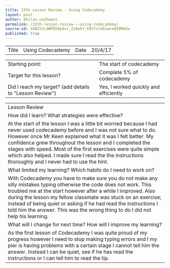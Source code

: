 ```yaml
---
title: 13th Lesson Review - Using Codecademy
layout: post
author: dhilan.nathwani
permalink: /13th-lesson-review---using-codecademy/
source-id: 1hBZt2cdWPQ50p4xr_Zz8whY_K8tFxlHIuwceQI0MmIw
published: true
---
```

<table>
  <tr>
    <td>Title</td>
    <td>Using Codecademy</td>
    <td>Date</td>
    <td>20/4/17</td>
  </tr>
</table>


<table>
  <tr>
    <td>Starting point:</td>
    <td>The start of codecademy</td>
  </tr>
  <tr>
    <td>Target for this lesson?</td>
    <td>Complete 5% of codecademy</td>
  </tr>
  <tr>
    <td>Did I reach my target? 
(add details to "Lesson Review")</td>
    <td>Yes, I worked quickly and efficiently </td>
  </tr>
</table>


 

<table>
  <tr>
    <td>Lesson Review</td>
  </tr>
  <tr>
    <td>How did I learn? What strategies were effective? </td>
  </tr>
  <tr>
    <td>At the start of the lesson I was a little bit worried because I had never used codecademy before and I was not sure what to do. However once Mr Keen explained what it was I felt better. My confidence grew throughout the lesson and I completed the stages with speed. Most of the first exercises were quite simple which also helped. I made sure I read the the instructions thoroughly and I never had to use the hint.</td>
  </tr>
  <tr>
    <td>What limited my learning? Which habits do I need to work on? </td>
  </tr>
  <tr>
    <td>With Codecademy you have to make sure you do not make any silly mistakes typing otherwise the code does not work. This troubled me at the start however after a while I improved. Also during the lesson my fellow classmate was stuck on an exercise; instead of being quiet or asking if he had read the instructions I told him the answer. This was the wrong thing to do I did not help his learning. 
</td>
  </tr>
  <tr>
    <td>What will I change for next time? How will I improve my learning?</td>
  </tr>
  <tr>
    <td>As the first lesson of Codecademy I was quite proud of my progress however I need to stop making typing errors and I my pier is having problems with a certain stage I cannot tell him the answer. Instead I can be quiet, see if he has read the instructions or I can tell him to read the tip. </td>
  </tr>
</table>


